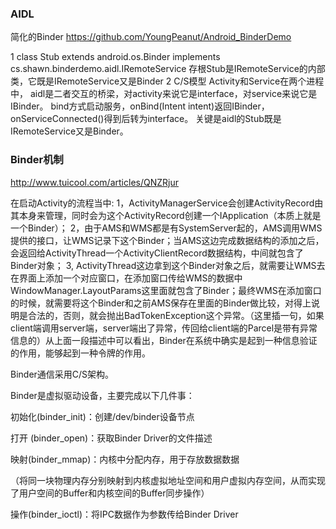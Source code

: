 
###  AIDL
简化的Binder
https://github.com/YoungPeanut/Android_BinderDemo

1 class Stub extends android.os.Binder implements cs.shawn.binderdemo.aidl.IRemoteService 存根Stub是IRemoteService的内部类，它既是IRemoteService又是Binder
2 C/S模型 Activity和Service在两个进程中， aidl是二者交互的桥梁，对activity来说它是interface，对service来说它是IBinder。 bind方式启动服务，onBind(Intent intent)返回IBinder，onServiceConnected()得到后转为interface。 关键是aidl的Stub既是IRemoteService又是Binder。


### Binder机制 
http://www.tuicool.com/articles/QNZRjur 

在启动Activity的流程当中:
1，ActivityManagerService会创建ActivityRecord由其本身来管理，同时会为这个ActivityRecord创建一个IApplication（本质上就是一个Binder）；
2，由于AMS和WMS都是有SystemServer起的，AMS调用WMS提供的接口，让WMS记录下这个Binder；当AMS这边完成数据结构的添加之后，会返回给ActivityThread一个ActivityClientRecord数据结构，中间就包含了Binder对象；
3, ActivityThread这边拿到这个Binder对象之后，就需要让WMS去在界面上添加一个对应窗口，在添加窗口传给WMS的数据中WindowManager.LayoutParams这里面就包含了Binder；最终WMS在添加窗口的时候，就需要将这个Binder和之前AMS保存在里面的Binder做比较，对得上说明是合法的，否则，就会抛出BadTokenException这个异常。（这里插一句，如果client端调用server端，server端出了异常，传回给client端的Parcel是带有异常信息的）从上面一段描述中可以看出，Binder在系统中确实是起到一种信息验证的作用，能够起到一种令牌的作用。

Binder通信采用C/S架构。

Binder是虚拟驱动设备，主要完成以下几件事：

初始化(binder_init)：创建/dev/binder设备节点

打开 (binder_open)：获取Binder Driver的文件描述

映射(binder_mmap)：内核中分配内存，用于存放数据数据

（将同一块物理内存分别映射到内核虚拟地址空间和用户虚拟内存空间，从而实现了用户空间的Buffer和内核空间的Buffer同步操作）

操作(binder_ioctl)：将IPC数据作为参数传给Binder Driver

